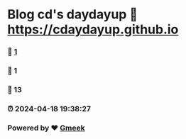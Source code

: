 # Blog cd's daydayup :link: https://cdaydayup.github.io 
### :page_facing_up: [1](https://cdaydayup.github.io/tag.html) 
### :speech_balloon: 1 
### :hibiscus: 13 
### :alarm_clock: 2024-04-18 19:38:27 
### Powered by :heart: [Gmeek](https://github.com/Meekdai/Gmeek)
